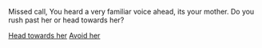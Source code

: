 Missed call, You heard a very familiar voice ahead, its your mother. Do you rush past her or head towards her?

[Head towards her](mom.md)
[Avoid her](avoid-mom.md)